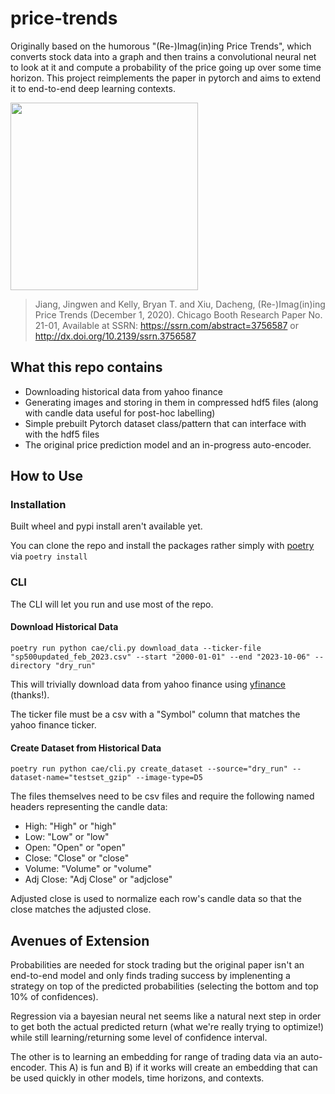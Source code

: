 # price-trends

Originally based on the humorous "(Re-)Imag(in)ing Price Trends", which converts stock data into a graph and then trains a convolutional neural net to look at it and compute a probability of the price going up over some time horizon. This project reimplements the paper in pytorch and aims to extend it to end-to-end deep learning contexts.


<img display="block" src="https://github.com/TedTimbrell/price-trends/assets/15372545/327db33c-670b-4877-a3d5-9c783e413640" width="300px" maxWidth="100%">


>Jiang, Jingwen and Kelly, Bryan T. and Xiu, Dacheng, (Re-)Imag(in)ing Price Trends (December 1, 2020). Chicago Booth Research Paper No. 21-01, Available at SSRN: https://ssrn.com/abstract=3756587 or http://dx.doi.org/10.2139/ssrn.3756587

## What this repo contains
* Downloading historical data from yahoo finance
* Generating images and storing in them in compressed hdf5 files (along with candle data useful for post-hoc labelling)
* Simple prebuilt Pytorch dataset class/pattern that can interface with with the hdf5 files
* The original price prediction model and an in-progress auto-encoder.

## How to Use 
### Installation
Built wheel and pypi install aren't available yet.

You can clone the repo and install the packages rather simply with [poetry](https://python-poetry.org/docs/) via 
```poetry install```

### CLI
The CLI will let you run and use most of the repo.
#### Download Historical Data
```
poetry run python cae/cli.py download_data --ticker-file "sp500updated_feb_2023.csv" --start "2000-01-01" --end "2023-10-06" --directory "dry_run"
```
This will trivially download data from yahoo finance using [yfinance](https://github.com/ranaroussi/yfinance) (thanks!).

The ticker file must be a csv with a "Symbol" column that matches the yahoo finance ticker.
#### Create Dataset from Historical Data
```
poetry run python cae/cli.py create_dataset --source="dry_run" --dataset-name="testset_gzip" --image-type=D5
```
The files themselves need to be csv files and require the following named headers representing the candle data:
* High: "High" or "high"
* Low: "Low" or "low"
* Open: "Open" or "open"
* Close: "Close" or "close"
* Volume: "Volume" or "volume"
* Adj Close: "Adj Close" or "adjclose"

Adjusted close is used to normalize each row's candle data so that the close matches the adjusted close. 

## Avenues of Extension
Probabilities are needed for stock trading but the original paper isn't an end-to-end model and only finds trading success by implenenting a strategy on top of the predicted probabilities (selecting the bottom and top 10% of confidences).

Regression via a bayesian neural net seems like a natural next step in order to get both the actual predicted return (what we're really trying to optimize!) while still learning/returning some level of confidence interval. 

The other is to learning an embedding for range of trading data via an auto-encoder. This A) is fun and B) if it works will create an embedding that can be used quickly in other models, time horizons, and contexts. 
